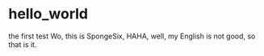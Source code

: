 # hello_world
the first test
Wo, this is SpongeSix, HAHA, well, my English is not good, so that is it.
